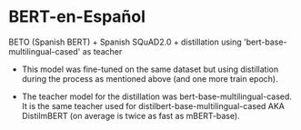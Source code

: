 # BERT-en-Español

BETO (Spanish BERT) + Spanish SQuAD2.0 + distillation using 'bert-base-multilingual-cased' as teacher

* This model was fine-tuned on the same dataset but using distillation during the process as mentioned above (and one more train epoch).

* The teacher model for the distillation was bert-base-multilingual-cased. It is the same teacher used for distilbert-base-multilingual-cased AKA DistilmBERT (on average is twice as fast as mBERT-base).
